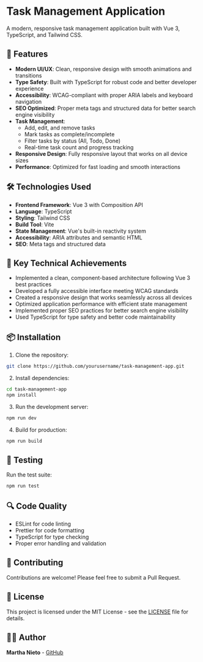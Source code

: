 # Task Management Application

A modern, responsive task management application built with Vue 3, TypeScript, and Tailwind CSS.

## 🚀 Features

- **Modern UI/UX**: Clean, responsive design with smooth animations and transitions
- **Type Safety**: Built with TypeScript for robust code and better developer experience
- **Accessibility**: WCAG-compliant with proper ARIA labels and keyboard navigation
- **SEO Optimized**: Proper meta tags and structured data for better search engine visibility
- **Task Management**:
  - Add, edit, and remove tasks
  - Mark tasks as complete/incomplete
  - Filter tasks by status (All, Todo, Done)
  - Real-time task count and progress tracking
- **Responsive Design**: Fully responsive layout that works on all device sizes
- **Performance**: Optimized for fast loading and smooth interactions

## 🛠️ Technologies Used

- **Frontend Framework**: Vue 3 with Composition API
- **Language**: TypeScript
- **Styling**: Tailwind CSS
- **Build Tool**: Vite
- **State Management**: Vue's built-in reactivity system
- **Accessibility**: ARIA attributes and semantic HTML
- **SEO**: Meta tags and structured data

## 🎯 Key Technical Achievements

- Implemented a clean, component-based architecture following Vue 3 best practices
- Developed a fully accessible interface meeting WCAG standards
- Created a responsive design that works seamlessly across all devices
- Optimized application performance with efficient state management
- Implemented proper SEO practices for better search engine visibility
- Used TypeScript for type safety and better code maintainability

## 📦 Installation

1. Clone the repository:
```bash
git clone https://github.com/yourusername/task-management-app.git
```

2. Install dependencies:
```bash
cd task-management-app
npm install
```

3. Run the development server:
```bash
npm run dev
```

4. Build for production:
```bash
npm run build
```

## 🧪 Testing

Run the test suite:
```bash
npm run test
```

## 🔍 Code Quality

- ESLint for code linting
- Prettier for code formatting
- TypeScript for type checking
- Proper error handling and validation

## 🤝 Contributing

Contributions are welcome! Please feel free to submit a Pull Request.

## 📄 License

This project is licensed under the MIT License - see the [LICENSE](LICENSE) file for details.

## 👩‍💻 Author

**Martha Nieto** - [GitHub](https://github.com/mmmarrtha)
